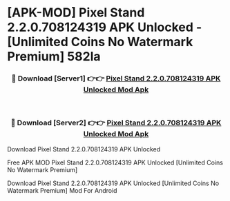 # [APK-MOD] Pixel Stand 2.2.0.708124319 APK Unlocked - [Unlimited Coins No Watermark Premium] 582la



<div align="center">
<h3>🔴 Download [Server1] 👉👉 <a href="https://momento.my/?title=Pixel_Stand_2.2.0.708124319_APK_Unlocked">Pixel Stand 2.2.0.708124319 APK Unlocked Mod Apk</a></h3><br>

<h3>🔴 Download [Server2] 👉👉 <a href="https://momento.my/?title=Pixel_Stand_2.2.0.708124319_APK_Unlocked">Pixel Stand 2.2.0.708124319 APK Unlocked Mod Apk</a></h3>
</div>



Download Pixel Stand 2.2.0.708124319 APK Unlocked 

Free APK MOD Pixel Stand 2.2.0.708124319 APK Unlocked [Unlimited Coins No Watermark Premium]

Download Pixel Stand 2.2.0.708124319 APK Unlocked [Unlimited Coins No Watermark Premium] Mod For Android
